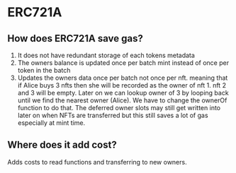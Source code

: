# ERC721A

## How does ERC721A save gas?

1. It does not have redundant storage of each tokens metadata
2. The owners balance is updated once per batch mint instead of once per token in the batch
3. Updates the owners data once per batch not once per nft. meaning that if Alice buys 3 nfts then she will be recorded as the owner of nft 1. nft 2 and 3 will be empty. Later on we can lookup owner of 3 by looping back until we find the nearest owner (Alice). We have to change the ownerOf function to do that. The deferred owner slots may still get written into later on when NFTs are transferred but this still saves a lot of gas especially at mint time.

## Where does it add cost?

Adds costs to read functions and transferring to new owners.
